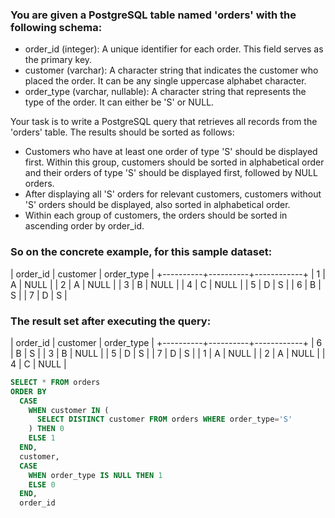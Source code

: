 ### You are given a PostgreSQL table named 'orders' with the following schema:

- order_id (integer): A unique identifier for each order. This field serves as the primary key.
- customer (varchar): A character string that indicates the customer who placed the order. It can be any single uppercase alphabet character.
- order_type (varchar, nullable): A character string that represents the type of the order. It can either be 'S' or NULL.

Your task is to write a PostgreSQL query that retrieves all records from the 'orders' table. The results should be sorted as follows:

- Customers who have at least one order of type 'S' should be displayed first. Within this group, customers should be sorted in alphabetical order and their orders of type 'S' should be displayed first, followed by NULL orders.
- After displaying all 'S' orders for relevant customers, customers without 'S' orders should be displayed, also sorted in alphabetical order.
- Within each group of customers, the orders should be sorted in ascending order by order_id.

### So on the concrete example, for this sample dataset:

| order_id | customer | order_type |
+----------+----------+------------+
| 1        | A        | NULL       |
| 2        | A        | NULL       |
| 3        | B        | NULL       |
| 4        | C        | NULL       |
| 5        | D        | S          |
| 6        | B        | S          |
| 7        | D        | S          |

### The result set after executing the query:

| order_id | customer | order_type |
+----------+----------+------------+
| 6        | B        | S          |
| 3        | B        | NULL       |
| 5        | D        | S          |
| 7        | D        | S          |
| 1        | A        | NULL       |
| 2        | A        | NULL       |
| 4        | C        | NULL       |


```sql
SELECT * FROM orders
ORDER BY
  CASE
    WHEN customer IN (
      SELECT DISTINCT customer FROM orders WHERE order_type='S'  
    ) THEN 0
    ELSE 1
  END,
  customer,
  CASE
    WHEN order_type IS NULL THEN 1
    ELSE 0
  END,
  order_id
```